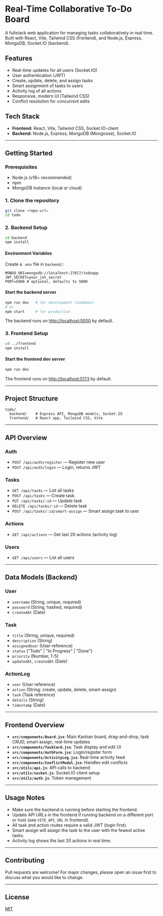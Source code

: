 # Real-Time Collaborative To-Do Board

A fullstack web application for managing tasks collaboratively in real time. Built with React, Vite, Tailwind CSS (frontend), and Node.js, Express, MongoDB, Socket.IO (backend).

## Features
- Real-time updates for all users (Socket.IO)
- User authentication (JWT)
- Create, update, delete, and assign tasks
- Smart assignment of tasks to users
- Activity log of all actions
- Responsive, modern UI (Tailwind CSS)
- Conflict resolution for concurrent edits

## Tech Stack
- **Frontend:** React, Vite, Tailwind CSS, Socket.IO-client
- **Backend:** Node.js, Express, MongoDB (Mongoose), Socket.IO

---

## Getting Started

### Prerequisites
- Node.js (v18+ recommended)
- npm
- MongoDB instance (local or cloud)

### 1. Clone the repository
```bash
git clone <repo-url>
cd todo
```

### 2. Backend Setup
```bash
cd backend
npm install
```

#### Environment Variables
Create a `.env` file in `backend/`:
```
MONGO_URI=mongodb://localhost:27017/todoapp
JWT_SECRET=your_jwt_secret
PORT=5000 # optional, defaults to 5000
```

#### Start the backend server
```bash
npm run dev   # for development (nodemon)
# or
npm start     # for production
```
The backend runs on [http://localhost:5000](http://localhost:5000) by default.

### 3. Frontend Setup
```bash
cd ../frontend
npm install
```

#### Start the frontend dev server
```bash
npm run dev
```
The frontend runs on [http://localhost:5173](http://localhost:5173) by default.

---

## Project Structure

```
todo/
  backend/    # Express API, MongoDB models, Socket.IO
  frontend/   # React app, Tailwind CSS, Vite
```

---

## API Overview

### Auth
- `POST /api/auth/register` — Register new user
- `POST /api/auth/login` — Login, returns JWT

### Tasks
- `GET /api/tasks` — List all tasks
- `POST /api/tasks` — Create task
- `PUT /api/tasks/:id` — Update task
- `DELETE /api/tasks/:id` — Delete task
- `POST /api/tasks/:id/smart-assign` — Smart assign task to user

### Actions
- `GET /api/actions` — Get last 20 actions (activity log)

### Users
- `GET /api/users` — List all users

---

## Data Models (Backend)

### User
- `username` (String, unique, required)
- `password` (String, hashed, required)
- `createdAt` (Date)

### Task
- `title` (String, unique, required)
- `description` (String)
- `assignedUser` (User reference)
- `status` ("Todo" | "In Progress" | "Done")
- `priority` (Number, 1-5)
- `updatedAt`, `createdAt` (Date)

### ActionLog
- `user` (User reference)
- `action` (String: create, update, delete, smart-assign)
- `task` (Task reference)
- `details` (String)
- `timestamp` (Date)

---

## Frontend Overview
- **`src/components/Board.jsx`**: Main Kanban board, drag-and-drop, task CRUD, smart assign, real-time updates
- **`src/components/TaskCard.jsx`**: Task display and edit UI
- **`src/components/AuthForm.jsx`**: Login/register form
- **`src/components/ActivityLog.jsx`**: Real-time activity feed
- **`src/components/ConflictModal.jsx`**: Handles edit conflicts
- **`src/utils/api.js`**: API calls to backend
- **`src/utils/socket.js`**: Socket.IO client setup
- **`src/utils/auth.js`**: Token management

---

## Usage Notes
- Make sure the backend is running before starting the frontend.
- Update API URLs in the frontend if running backend on a different port or host (see `VITE_API_URL` in frontend).
- All task and action routes require a valid JWT (login first).
- Smart assign will assign the task to the user with the fewest active tasks.
- Activity log shows the last 20 actions in real time.

---

## Contributing
Pull requests are welcome! For major changes, please open an issue first to discuss what you would like to change.

---

## License
[MIT](LICENSE) 